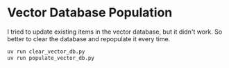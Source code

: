 # Vector Database Population

I tried to update existing items in the vector database, but it didn't work. So better to clear the database and repopulate it every time.

```bash
uv run clear_vector_db.py
uv run populate_vector_db.py
```